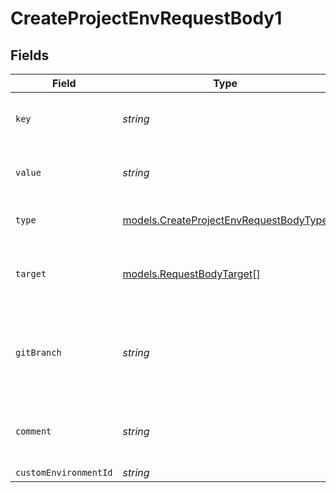 # CreateProjectEnvRequestBody1


## Fields

| Field                                                                                  | Type                                                                                   | Required                                                                               | Description                                                                            | Example                                                                                |
| -------------------------------------------------------------------------------------- | -------------------------------------------------------------------------------------- | -------------------------------------------------------------------------------------- | -------------------------------------------------------------------------------------- | -------------------------------------------------------------------------------------- |
| `key`                                                                                  | *string*                                                                               | :heavy_check_mark:                                                                     | The name of the environment variable                                                   | API_URL                                                                                |
| `value`                                                                                | *string*                                                                               | :heavy_check_mark:                                                                     | The value of the environment variable                                                  | https://api.vercel.com                                                                 |
| `type`                                                                                 | [models.CreateProjectEnvRequestBodyType](../models/createprojectenvrequestbodytype.md) | :heavy_check_mark:                                                                     | The type of environment variable                                                       | plain                                                                                  |
| `target`                                                                               | [models.RequestBodyTarget](../models/requestbodytarget.md)[]                           | :heavy_check_mark:                                                                     | The target environment of the environment variable                                     | [<br/>"preview"<br/>]                                                                  |
| `gitBranch`                                                                            | *string*                                                                               | :heavy_minus_sign:                                                                     | If defined, the git branch of the environment variable (must have target=preview)      | feature-1                                                                              |
| `comment`                                                                              | *string*                                                                               | :heavy_minus_sign:                                                                     | A comment to add context on what this environment variable is for                      | database connection string for production                                              |
| `customEnvironmentId`                                                                  | *string*                                                                               | :heavy_minus_sign:                                                                     | N/A                                                                                    | env_1234567890                                                                         |